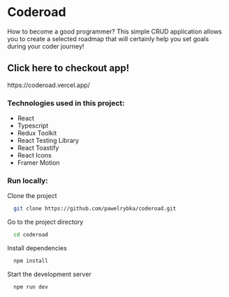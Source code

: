 <h1>Coderoad</h1>
How to become a good programmer? This simple CRUD application allows you to create a selected roadmap that will certainly help you set goals during your coder journey!
<h2>Click here to checkout app!</h2> 
https://coderoad.vercel.app/
<h3>Technologies used in this project:</h3>
<ul>
  <li>React</li>
  <li>Typescript</li> 
  <li>Redux Toolkit</li>
  <li>React Testing Library</li>
  <li>React Toastify</li>
  <li>React Icons</li>
  <li>Framer Motion</li>
</ul>

<h3>Run locally:</h3>

Clone the project

```bash
  git clone https://github.com/pawelrybka/coderoad.git
```

Go to the project directory

```bash
  cd coderoad
```

Install dependencies

```bash
  npm install
```

Start the development server

```bash
  npm run dev
```
